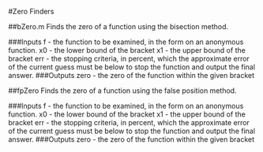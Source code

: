 #Zero Finders

##bZero.m
Finds the zero of a function using the bisection method.

###Inputs
f - the function to be examined, in the form on an anonymous function. 
x0 - the lower bound of the bracket
x1 - the upper bound of the bracket
err - the stopping criteria, in percent, which the approximate error of the current guess must be below to stop the function and output the final answer.
###Outputs
zero - the zero of the function within the given bracket

##fpZero
Finds the zero of a function using the false position method.

###Inputs
f - the function to be examined, in the form on an anonymous function. 
x0 - the lower bound of the bracket
x1 - the upper bound of the bracket
err - the stopping criteria, in percent, which the approximate error of the current guess must be below to stop the function and output the final answer.
###Outputs
zero - the zero of the function within the given bracket
